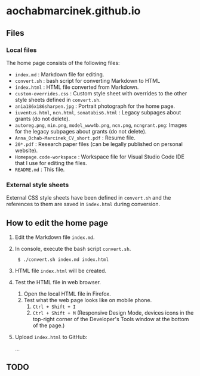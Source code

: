 # aochabmarcinek.github.io

## Files

### Local files

The home page consists of the following files:

* `index.md` : Markdown file for editing.
* `convert.sh` : bash script for converting Markdown to HTML
* `index.html` : HTML file converted from Markdown.
* `custom-overrides.css` : Custom style sheet with overrides to the other style sheets defined in `convert.sh`.
* `ania186x186sharpen.jpg` : Portrait photograph for the home page.
* `iuventus.html`, `ncn.html`, `sonatabis6.html` : Legacy subpages about grants (do not delete).
* `autoreg.png`, `min.png`, `model_www4b.png`, `ncn.png`, `ncngrant.png`: Images for the legacy subpages about grants (do not delete).
* `Anna_Ochab-Marcinek_CV_short.pdf` : Resume file.
* `20*.pdf` : Research paper files (can be legally published on personal website).
* `Homepage.code-workspace` : Workspace file for Visual Studio Code IDE that I use for editing the files.
* `README.md` : This file.

### External style sheets

External CSS style sheets have been defined in `convert.sh` and the references to them are saved in `index.html` during conversion.

## How to edit the home page

1. Edit the Markdown file `index.md`.
2. In console, execute the bash script `convert.sh`.

        $ ./convert.sh index.md index.html

3. HTML file `index.html` will be created.
4. Test the HTML file in web browser.
   1. Open the local HTML file in Firefox.
   2. Test what the web page looks like on mobile phone.
      1. `Ctrl + Shift + I`
      2. `Ctrl + Shift + M` (Responsive Design Mode, devices icons in the top-right corner of the Developer's Tools window at the bottom of the page.)
5. Upload `index.html` to GitHub:

      ...

## TODO
